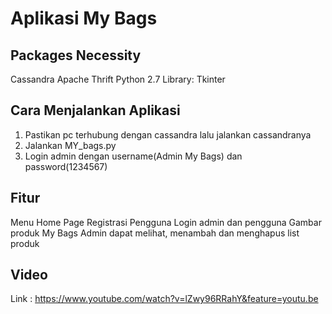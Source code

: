 # Aplikasi My Bags

## Packages Necessity

Cassandra
Apache Thrift
Python 2.7
Library: Tkinter

## Cara Menjalankan Aplikasi

1. Pastikan pc terhubung dengan cassandra lalu jalankan cassandranya
2. Jalankan MY_bags.py
3. Login admin dengan username(Admin My Bags) dan password(1234567)

## Fitur

 Menu Home Page
 Registrasi Pengguna
 Login admin dan pengguna
 Gambar produk My Bags
 Admin dapat melihat, menambah dan menghapus list produk


## Video
Link : https://www.youtube.com/watch?v=lZwy96RRahY&feature=youtu.be

